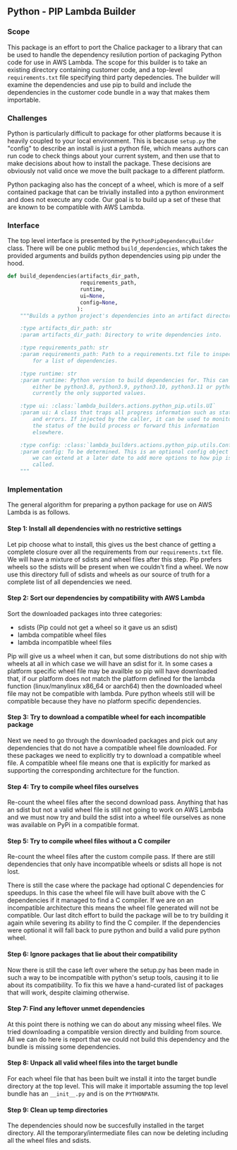 ## Python - PIP Lambda Builder

### Scope

This package is an effort to port the Chalice packager to a library that can
be used to handle the dependency resilution portion of packaging Python code
for use in AWS Lambda. The scope for this builder is to take an existing
directory containing customer code, and a top-level `requirements.txt` file
specifying third party depedencies. The builder will examine the dependencies
and use pip to build and include the dependencies in the customer code bundle
in a way that makes them importable.

### Challenges

Python is particularly difficult to package for other platforms because it is
heavily coupled to your local environment. This is because `setup.py` the
"config" to describe an install is just a python file, which means authors can
run code to check things about your current system, and then use that to make
decisions about how to install the package. These decisions are obviously not
valid once we move the built package to a different platform.

Python packaging also has the concept of a wheel, which is more of a self
contained package that can be trivially installed into a python environment
and does not execute any code. Our goal is to build up a set of these that
are known to be compatible with AWS Lambda.

### Interface

The top level interface is presented by the `PythonPipDependencyBuilder`
class. There will be one public method `build_dependencies`, which takes
the provided arguments and builds python dependencies using pip under
the hood.

```python
def build_dependencies(artifacts_dir_path,
                       requirements_path,
                       runtime,
                       ui=None,
                       config=None,
                      ):
    """Builds a python project's dependencies into an artifact directory.

	:type artifacts_dir_path: str
	:param artifacts_dir_path: Directory to write dependencies into.

	:type requirements_path: str
	:param requirements_path: Path to a requirements.txt file to inspect
	    for a list of dependencies.

    :type runtime: str
    :param runtime: Python version to build dependencies for. This can
        either be python3.8, python3.9, python3.10, python3.11 or python3.12. These are
        currently the only supported values.

    :type ui: :class:`lambda_builders.actions.python_pip.utils.UI`
    :param ui: A class that traps all progress information such as status
        and errors. If injected by the caller, it can be used to monitor
        the status of the build process or forward this information
        elsewhere.

    :type config: :class:`lambda_builders.actions.python_pip.utils.Config`
    :param config: To be determined. This is an optional config object
        we can extend at a later date to add more options to how pip is
        called.
    """
```

### Implementation

The general algorithm for preparing a python package for use on AWS Lambda
is as follows.

#### Step 1: Install all dependencies with no restrictive settings

Let pip choose what to install, this gives us the best chance of getting
a complete closure over all the requirements from our `requirements.txt` file.
We will have a mixture of sdists and wheel files after this step. Pip prefers
wheels so the sdists will be present when we couldn't find a wheel. We now use
this directory full of sdists and wheels as our source of truth for a complete
list of all dependencies we need.

#### Step 2: Sort our dependencies by compatibility with AWS Lambda

Sort the downloaded packages into three categories:
* sdists (Pip could not get a wheel so it gave us an sdist)
* lambda compatible wheel files
* lambda incompatible wheel files

Pip will give us a wheel when it can, but some distributions do not ship with
wheels at all in which case we will have an sdist for it. In some cases a
platform specific wheel file may be availble so pip will have downloaded that,
if our platform does not match the platform defined for the lambda function
(linux/manylinux x86_64 or aarch64) then the downloaded wheel file may not be
compatible with lambda. Pure python wheels still will be compatible because
they have no platform specific dependencies.

#### Step 3: Try to download a compatible wheel for each incompatible package

Next we need to go through the downloaded packages and pick out any
dependencies that do not have a compatible wheel file downloaded. For these
packages we need to explicitly try to download a compatible wheel file. A
compatible wheel file means one that is explicitly for marked as supporting the
corresponding architecture for the function.

#### Step 4: Try to compile wheel files ourselves

Re-count the wheel files after the second download pass. Anything that has an
sdist but not a valid wheel file is still not going to work on AWS Lambda and
we must now try and build the sdist into a wheel file ourselves as none was
available on PyPi in a compatible format.

#### Step 5: Try to compile wheel files without a C compiler

Re-count the wheel files after the custom compile pass. If there are still
dependencies that only have incompatible wheels or sdists all hope is not lost.

There is still the case where the package had optional C dependencies for
speedups. In this case the wheel file will have built above with the C
dependencies if it managed to find a C compiler. If we are on an incompatible
architecture this means the wheel file generated will not be compatible. Our
last ditch effort to build the package will be to try building it again while
severing its ability to find the C compiler. If the dependencies were optional
it will fall back to pure python and build a valid pure python wheel.

#### Step 6: Ignore packages that lie about their compatibility

Now there is still the case left over where the setup.py has been made in such
a way to be incompatible with python's setup tools, causing it to lie about its
compatibility. To fix this we have a hand-curated list of packages that will
work, despite claiming otherwise.

#### Step 7: Find any leftover unmet dependencies

At this point there is nothing we can do about any missing wheel files. We
tried downloading a compatible version directly and building from source. All
we can do here is report that we could not build this dependency and the bundle
is missing some dependencies.

#### Step 8: Unpack all valid wheel files into the target bundle

For each wheel file that has been built we install it into the target bundle
directory at the top level. This will make it importable assuming the top level
bundle has an `__init__.py` and is on the `PYTHONPATH`.

#### Step 9: Clean up temp directories

The dependencies should now be succesfully installed in the target directory.
All the temporary/intermediate files can now be deleting including all the
wheel files and sdists.
